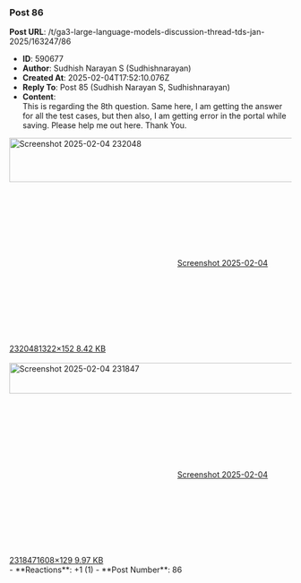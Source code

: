 ### Post 86
**Post URL**: /t/ga3-large-language-models-discussion-thread-tds-jan-2025/163247/86
- **ID**: 590677
- **Author**: Sudhish Narayan S (Sudhishnarayan)
- **Created At**: 2025-02-04T17:52:10.076Z
- **Reply To**: Post 85 (Sudhish Narayan S, Sudhishnarayan)
- **Content**:  
  This is regarding the 8th question. Same here, I am getting the answer for all the test cases, but then also, I am getting error in the portal while saving. Please help me out here. Thank You.<br>
<div class="lightbox-wrapper"><a class="lightbox" href="https://europe1.discourse-cdn.com/flex013/uploads/iitm/original/3X/d/d/ddbe5c805694b8f007f3e717bc45eac007960b57.png" data-download-href="/uploads/short-url/vDDmPx3om4RUpkF0qhoHEFiy9QH.png?dl=1" title="Screenshot 2025-02-04 232048" rel="noopener nofollow ugc"><img src="https://europe1.discourse-cdn.com/flex013/uploads/iitm/original/3X/d/d/ddbe5c805694b8f007f3e717bc45eac007960b57.png" alt="Screenshot 2025-02-04 232048" data-base62-sha1="vDDmPx3om4RUpkF0qhoHEFiy9QH" width="690" height="79" data-dominant-color="2F2726"><div class="meta"><svg class="fa d-icon d-icon-far-image svg-icon" aria-hidden="true"><use href="#far-image"></use></svg><span class="filename">Screenshot 2025-02-04 232048</span><span class="informations">1322×152 8.42 KB</span><svg class="fa d-icon d-icon-discourse-expand svg-icon" aria-hidden="true"><use href="#discourse-expand"></use></svg></div></a></div><br>
<div class="lightbox-wrapper"><a class="lightbox" href="https://europe1.discourse-cdn.com/flex013/uploads/iitm/original/3X/4/7/47838def09407abba1ed55156bfc72463682d8a5.png" data-download-href="/uploads/short-url/acDKMadQAHeWlJiLew1ahrHODt3.png?dl=1" title="Screenshot 2025-02-04 231847" rel="noopener nofollow ugc"><img src="https://europe1.discourse-cdn.com/flex013/uploads/iitm/optimized/3X/4/7/47838def09407abba1ed55156bfc72463682d8a5_2_690x55.png" alt="Screenshot 2025-02-04 231847" data-base62-sha1="acDKMadQAHeWlJiLew1ahrHODt3" width="690" height="55" srcset="https://europe1.discourse-cdn.com/flex013/uploads/iitm/optimized/3X/4/7/47838def09407abba1ed55156bfc72463682d8a5_2_690x55.png, https://europe1.discourse-cdn.com/flex013/uploads/iitm/optimized/3X/4/7/47838def09407abba1ed55156bfc72463682d8a5_2_1035x82.png 1.5x, https://europe1.discourse-cdn.com/flex013/uploads/iitm/optimized/3X/4/7/47838def09407abba1ed55156bfc72463682d8a5_2_1380x110.png 2x" data-dominant-color="2D2B30"><div class="meta"><svg class="fa d-icon d-icon-far-image svg-icon" aria-hidden="true"><use href="#far-image"></use></svg><span class="filename">Screenshot 2025-02-04 231847</span><span class="informations">1608×129 9.97 KB</span><svg class="fa d-icon d-icon-discourse-expand svg-icon" aria-hidden="true"><use href="#discourse-expand"></use></svg></div></a></div>
- **Reactions**: +1 (1)
- **Post Number**: 86

